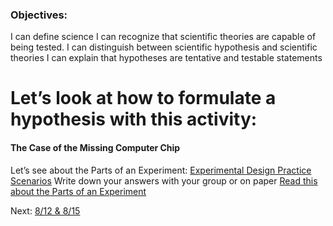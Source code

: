 ### Objectives:
I can define science
I can recognize that scientific theories are capable of being tested.
I can distinguish between scientific hypothesis and scientific theories
I can explain that hypotheses are tentative and testable statements

# Let’s look at how to formulate a hypothesis with this activity:

#### The Case of the Missing Computer Chip

Let’s see about the Parts of an Experiment:
	[Experimental Design Practice Scenarios](obsidian://open?vault=HSNotesLiberty&file=Science%2FBiology%20(Cowger)%2FUnit%201%2FPdfs%20and%20stuff%2FPractice%20-%20Experimental%20Design.pdf)
Write down your answers with your group or on paper
	[Read this about the Parts of an Experiment](obsidian://open?vault=HSNotesLiberty&file=Science%2FBiology%20(Cowger)%2FUnit%201%2FPdfs%20and%20stuff%2FPAP%20Parts%20of%20an%20Experiment.pdf)



Next: [8/12 & 8/15](obsidian://open?vault=HSNotesLiberty&file=Science%2FBiology%20(Cowger)%2FUnit%201%2FNotebook%2F8_12%20%26%208_15)